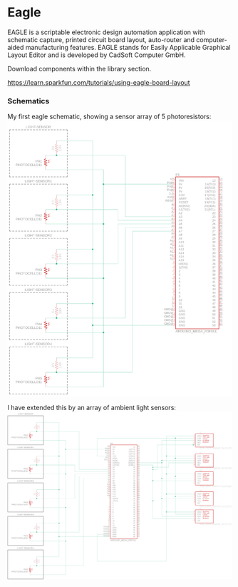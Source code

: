 # Eagle

EAGLE is a scriptable electronic design automation application with schematic capture, printed circuit board layout, auto-router and computer-aided manufacturing features. EAGLE stands for Easily Applicable Graphical Layout Editor and is developed by CadSoft Computer GmbH.

Download components within the library section.

https://learn.sparkfun.com/tutorials/using-eagle-board-layout

### Schematics

My first eagle schematic, showing a sensor array of 5 photoresistors:
![Schematic](schematic-1.png)

I have extended this by an array of ambient light sensors:
![Schematic](schematic-2.png)
